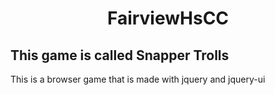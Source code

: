 <h1 style="text-align:center;">FairviewHsCC</h1>

<h2>This game is called Snapper Trolls</h1>
<p>This is a browser game that is made with jquery and jquery-ui</p>